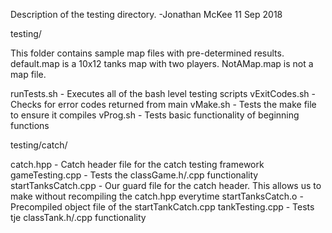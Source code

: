 Description of the testing directory.
-Jonathan McKee 11 Sep 2018

testing/

This folder contains sample map files with pre-determined results.
default.map is a 10x12 tanks map with two players.
NotAMap.map is not a map file.

runTests.sh   -  Executes all of the bash level testing scripts
vExitCodes.sh -  Checks for error codes returned from main
vMake.sh      -  Tests the make file to ensure it compiles
vProg.sh      -  Tests basic functionality of beginning functions


testing/catch/

catch.hpp           -  Catch header file for the catch testing framework
gameTesting.cpp     - Tests the classGame.h/.cpp functionality
startTanksCatch.cpp - Our guard file for the catch header.  This allows us to make without recompiling the catch.hpp everytime
startTanksCatch.o   - Precompiled object file of the startTankCatch.cpp
tankTesting.cpp     - Tests tje classTank.h/.cpp functionality


